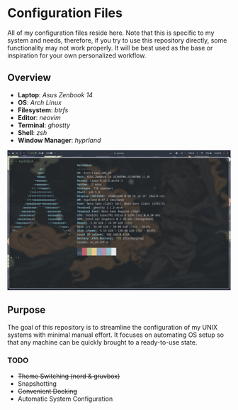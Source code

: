 # Configuration Files

All of my configuration files reside here. 
Note that this is specific to my system and needs, therefore,
if you try to use this repository directly, some functionality
may not work properly. It will be best used as the
base or inspiration for your own personalized workflow.

## Overview

- **Laptop**: _Asus Zenbook 14_
- **OS**: _Arch Linux_
- **Filesystem**: _btrfs_
- **Editor**: _neovim_
- **Terminal**: _ghostty_
- **Shell**: _zsh_
- **Window Manager**: _hyprland_

![hyprland_screenshot](assets/fastfetch.png "hyprlandscr")

## Purpose
The goal of this repository is to streamline the configuration of my UNIX systems with minimal manual effort.
It focuses on automating OS setup so that any machine can be quickly brought to a ready-to-use state.

### TODO
- ~~Theme Switching (nord & gruvbox)~~
- Snapshotting
- ~~Convenient Docking~~
- Automatic System Configuration
